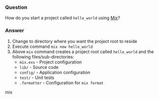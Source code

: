 ### Question
How do you start a project called `hello_world` using [Mix](https://hexdocs.pm/elixir/mix)?


### Answer
1. Change to directory where you want the project root to reside
2. Execute command `mix new hello_world`
3. Above `mix` command creates a project root called `hello_world` and the
   following files/sub-directories:
    - `mix.exs` - Project configuration
    - `lib/` - Source code
    - `config/` - Application configuration
    - `test/` - Unit tests
    - `.formatter` - Configuration for `mix format`


mix
